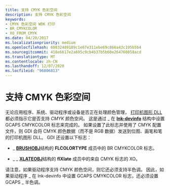 ```yaml
---
title: 支持 CMYK 色彩空间
description: 支持 CMYK 色彩空间
keywords:
- CMYK 色彩空间 WDK 打印
- BR_CMYKCOLOR
- XO_FROM_CMYK
ms.date: 04/20/2017
ms.localizationpriority: medium
ms.openlocfilehash: 60832489189c1e67e311ebe69c866a43c195b5b4
ms.sourcegitcommit: 418e6617e2a695c9cb4b37b5b60e264760858acd
ms.translationtype: MT
ms.contentlocale: zh-CN
ms.lasthandoff: 12/07/2020
ms.locfileid: "96806813"
---
```

# <a name="supporting-cmyk-color-space"></a>支持 CMYK 色彩空间





无论应用程序、系统、驱动程序或设备是否正在处理颜色管理， [打印机图形 DLL](printer-graphics-dll.md) 都必须指示它是否支持 *CMYK* 颜色空间。 这是通过 \_ 在 [**lnk-devinfo**](/windows/win32/api/winddi/ns-winddi-devinfo) 结构中设置 GCAPS CMYKCOLOR 标志来完成的。 如果设置了此标志并使用了 CMYK 配置文件，则 GDI 会将 CMYK 颜色数据（而不是 RGB 数据）发送到位图、画笔和笔的打印机图形 DLL。 GDI 还设置以下标志：

-   \_ [**BRUSHOBJ**](/windows/win32/api/winddi/ns-winddi-brushobj)结构的 **FLCOLORTYPE** 成员中的 BR CMYKCOLOR 标志。

-   \_ \_ [**XLATEOBJ**](/windows/win32/api/winddi/ns-winddi-xlateobj)结构的 **flXlate** 成员中的来自 CMYK 标志的 XO。

请注意，如果驱动程序支持 CMYK 颜色空间，则它还必须支持半色调。 因此，如果驱动程序 \_ 在 lnk-devinfo 中设置 GCAPS CMYKCOLOR 标志，还必须设置 GCAPS \_ 半色调。

 

